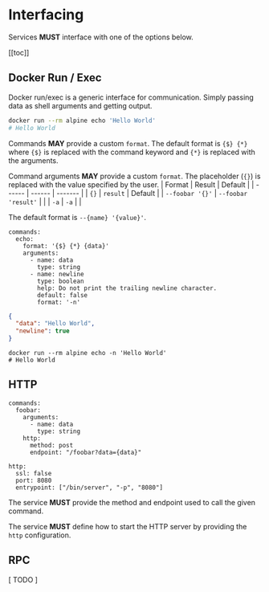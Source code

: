 # Interfacing

Services **MUST** interface with one of the options below.

[[toc]]

## Docker Run / Exec

Docker run/exec is a generic interface for communication.
Simply passing data as shell arguments and getting output.

```bash
docker run --rm alpine echo 'Hello World'
# Hello World
```

Commands **MAY** provide a custom `format`. The default format is `{$} {*}` where `{$}` is replaced with the command keyword and `{*}` is replaced with the arguments.

Command arguments **MAY** provide a custom `format`. The placeholder (`{}`) is replaced with the value specified by the user.
| Format | Result | Default |
| ------ | ------ | ------- |
| `{}` | `result` | Default |
| `--foobar '{}'` | `--foobar 'result'` | |
| `-a` | `-a` | |


The default format is `--{name} '{value}'`.


```yaml{3}
commands:
  echo:
    format: '{$} {*} {data}'
    arguments:
      - name: data
        type: string
      - name: newline
        type: boolean
        help: Do not print the trailing newline character.
        default: false
        format: '-n'
```

```json
{
  "data": "Hello World",
  "newline": true
}
```

```shell
docker run --rm alpine echo -n 'Hello World'
# Hello World
```

## HTTP

```yaml{6}
commands:
  foobar:
    arguments:
      - name: data
        type: string
    http:
      method: post
      endpoint: "/foobar?data={data}"

http:
  ssl: false
  port: 8080
  entrypoint: ["/bin/server", "-p", "8080"]
```

The service **MUST** provide the method and endpoint used to call the given command.

The service **MUST** define how to start the HTTP server by providing the `http` configuration.


## RPC

[ TODO ]
